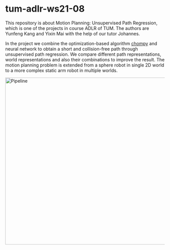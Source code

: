 # tum-adlr-ws21-08
This repository is about Motion Planning: Unsupervised Path Regression, which is one of the projects in course ADLR of TUM. The authors are Yunfeng Kang and Yixin Mai with the help of our tutor Johannes.

In the project we combine the optimization-based algorithm [chompy](https://github.com/scleronomic/chompy.git) and neural network to obtain a short and collision-free path through unsupervised path regression. We compare different path representations, world representations and also their combinations to improve the result. The motion planning problem is extended from a sphere robot in single 2D world to a more complex static arm robot in multiple worlds. 

<img width="527" alt="Pipeline" src="https://user-images.githubusercontent.com/61924437/165793385-c406785f-d35c-453d-9bb3-e8aa44eaddea.png">

